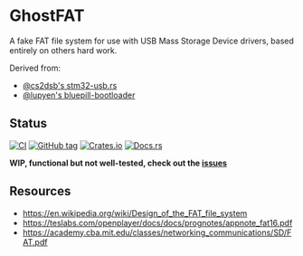 # GhostFAT

A fake FAT file system for use with USB Mass Storage Device drivers, based entirely on others hard work.


Derived from:
- [@cs2dsb's stm32-usb.rs](https://github.com/cs2dsb/stm32-usb.rs/blob/master/firmware/usb_bootloader/src/ghost_fat.rs)
- [@lupyen's bluepill-bootloader](https://github.com/lupyuen/bluepill-bootloader/blob/master/src/ghostfat.c)


## Status

[![CI](https://github.com/ryankurte/ghostfat/actions/workflows/ci.yml/badge.svg)](https://github.com/ryankurte/ghostfat/actions/workflows/ci.yml)
[![GitHub tag](https://img.shields.io/github/tag/ryankurte/ghostfat.svg)](https://github.com/ryankurte/ghostfat)
[![Crates.io](https://img.shields.io/crates/v/ghostfat.svg)](https://crates.io/crates/ghostfat)
[![Docs.rs](https://docs.rs/ghostfat/badge.svg)](https://docs.rs/ghostfat)

**WIP, functional but not well-tested, check out the [issues](https://github.com/ryankurte/ghostfat/issues)**

## Resources

- https://en.wikipedia.org/wiki/Design_of_the_FAT_file_system
- https://teslabs.com/openplayer/docs/docs/prognotes/appnote_fat16.pdf
- https://academy.cba.mit.edu/classes/networking_communications/SD/FAT.pdf